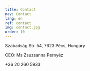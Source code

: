 ```yaml
---
title: Contact
nav: Contact
lang: en
ref: contact
img: contact.jpg
order: 10
---
```


Szabadság Str. 54, 7623 Pécs, Hungary

CEO: Ms Zsuzsanna Pernyéz

+36 20 260 5933

